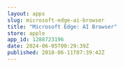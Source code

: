 ```yaml
---
layout: apps
slug: microsoft-edge-ai-browser
title: "Microsoft Edge: AI Browser"
store: apple
app_id: 1288723196
date: 2024-06-05T00:29:39Z
published: 2018-06-11T07:39:42Z
---
```

